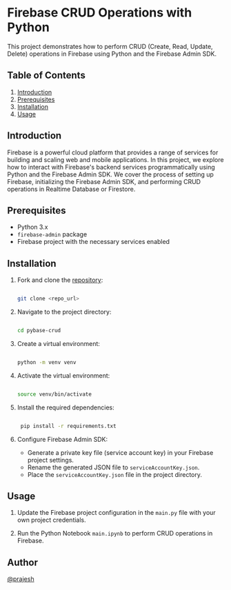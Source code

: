 # Firebase CRUD Operations with Python

This project demonstrates how to perform CRUD (Create, Read, Update, Delete) operations in Firebase using Python and the Firebase Admin SDK.

## Table of Contents

1. [Introduction](#introduction)
2. [Prerequisites](#prerequisites)
3. [Installation](#installation)
4. [Usage](#usage)

## Introduction

Firebase is a powerful cloud platform that provides a range of services for building and scaling web and mobile applications. In this project, we explore how to interact with Firebase's backend services programmatically using Python and the Firebase Admin SDK. We cover the process of setting up Firebase, initializing the Firebase Admin SDK, and performing CRUD operations in Realtime Database or Firestore.

## Prerequisites

- Python 3.x
- `firebase-admin` package
- Firebase project with the necessary services enabled

## Installation

1. Fork and clone the [repository](https://github.com/prajeshElEvEn/pybase-crud):

   ```bash

   git clone <repo_url>

   ```

2. Navigate to the project directory:

   ```bash

   cd pybase-crud

   ```

3. Create a virtual environment:

   ```bash

   python -m venv venv

   ```

4. Activate the virtual environment:

   ```bash

   source venv/bin/activate

   ```

5. Install the required dependencies:

   ```bash

    pip install -r requirements.txt

   ```

6. Configure Firebase Admin SDK:
   - Generate a private key file (service account key) in your Firebase project settings.
   - Rename the generated JSON file to `serviceAccountKey.json`.
   - Place the `serviceAccountKey.json` file in the project directory.

## Usage

1. Update the Firebase project configuration in the `main.py` file with your own project credentials.

2. Run the Python Notebook `main.ipynb` to perform CRUD operations in Firebase.

## Author

[@prajesh](https://github.com/prajeshElEvEn)
